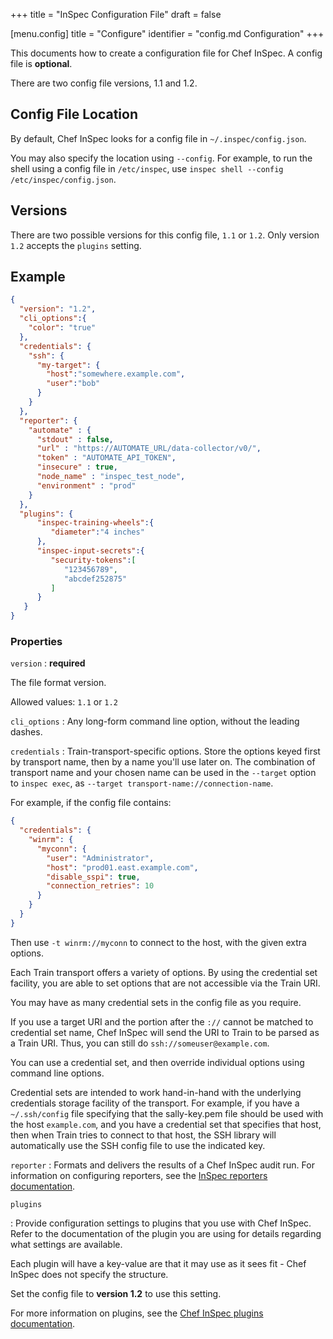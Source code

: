 +++
title = "InSpec Configuration File"
draft = false


[menu.config]
    title = "Configure"
    identifier = "config.md Configuration"
+++

This documents how to create a configuration file for Chef InSpec. A config file is **optional**.

There are two config file versions, 1.1 and 1.2.

## Config File Location

By default, Chef InSpec looks for a config file in `~/.inspec/config.json`.

You may also specify the location using `--config`.  For example, to run the shell using a config file in `/etc/inspec`, use `inspec shell --config /etc/inspec/config.json`.

## Versions

There are two possible versions for this config file, `1.1` or `1.2`. Only version `1.2` accepts the `plugins` setting.

## Example

```json
{
  "version": "1.2",
  "cli_options":{
    "color": "true"
  },
  "credentials": {
    "ssh": {
      "my-target": {
        "host":"somewhere.example.com",
        "user":"bob"
      }
    }
  },
  "reporter": {
    "automate" : {
      "stdout" : false,
      "url" : "https://AUTOMATE_URL/data-collector/v0/",
      "token" : "AUTOMATE_API_TOKEN",
      "insecure" : true,
      "node_name" : "inspec_test_node",
      "environment" : "prod"
    }
  },
  "plugins": {
      "inspec-training-wheels":{
         "diameter":"4 inches"
      },
      "inspec-input-secrets":{
         "security-tokens":[
            "123456789",
            "abcdef252875"
         ]
      }
   }
}
```

### Properties

`version`
: **required**

  The file format version.

  Allowed values: `1.1` or `1.2`

`cli_options`
: Any long-form command line option, without the leading dashes.

`credentials`
: Train-transport-specific options. Store the options keyed first by transport name, then by a name you'll use later on. The combination of transport name and your chosen name can be used in the `--target` option to `inspec exec`, as `--target transport-name://connection-name`.

  For example, if the config file contains:

  ```json
  {
    "credentials": {
      "winrm": {
        "myconn": {
          "user": "Administrator",
          "host": "prod01.east.example.com",
          "disable_sspi": true,
          "connection_retries": 10
        }
      }
    }
  }
  ```

  Then use `-t winrm://myconn` to connect to the host, with the given extra options.

  Each Train transport offers a variety of options. By using the credential set facility, you are able to set options that are not accessible via the Train URI.

  You may have as many credential sets in the config file as you require.

  If you use a target URI and the portion after the `://` cannot be matched to credential set name, Chef InSpec will send the URI to Train to be parsed as a Train URI.  Thus, you can still do `ssh://someuser@example.com`.

  You can use a credential set, and then override individual options using command line options.

  Credential sets are intended to work hand-in-hand with the underlying credentials storage facility of the transport. For example, if you have a `~/.ssh/config` file specifying that the sally-key.pem file should be used with the host `example.com`, and you have a credential set that specifies that host, then when Train tries to connect to that host, the SSH library will automatically use the SSH config file to use the indicated key.

`reporter`
: Formats and delivers the results of a Chef InSpec audit run. For information on configuring reporters, see the [InSpec reporters documentation](/reporters/).

`plugins`

: Provide configuration settings to plugins that you use with Chef InSpec.
  Refer to the documentation of the plugin you are using for details regarding what settings are available.

  Each plugin will have a key-value are that it may use as it sees fit - Chef InSpec does not specify the structure.

  Set the config file to **version 1.2** to use this setting.

  For more information on plugins, see the [Chef InSpec plugins documentation](/plugins/).
